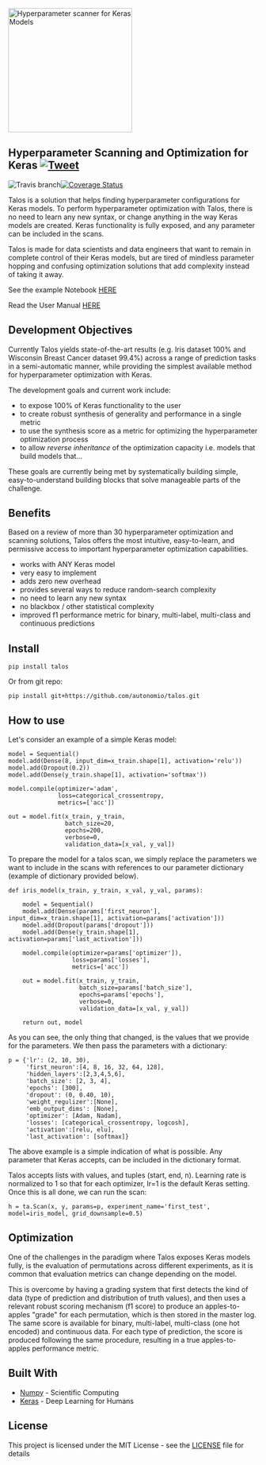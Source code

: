 <img alt='Hyperparameter scanner for Keras Models' src='https://raw.githubusercontent.com/autonomio/talos/master/logo.png' width=250px>

## Hyperparameter Scanning and Optimization for Keras  [![Tweet](https://img.shields.io/twitter/url/http/shields.io.svg?style=social)](https://twitter.com/intent/tweet?text=Hyperparameter%20optimization%20for%20humans&url=https://github.com/autonomio/talos&hashtags=AI,deeplearning,keras)

![Travis branch](https://img.shields.io/travis/autonomio/talos/master.svg)[![Coverage Status](https://coveralls.io/repos/github/autonomio/talos/badge.svg?branch=master)](https://coveralls.io/github/autonomio/talos?branch=master)

Talos is a solution that helps finding hyperparameter configurations for Keras models. To perform hyperparameter optimization with Talos, there is no need to learn any new syntax, or change anything in the way Keras models are created. Keras functionality is fully exposed, and any parameter can be included in the scans.

Talos is made for data scientists and data engineers that want to remain in complete control of their Keras models, but are tired of mindless parameter hopping and confusing optimization solutions that add complexity instead of taking it away.

See the example Notebook [HERE](https://github.com/autonomio/hyperio/blob/master/examples/Hyperparameter%20Optimization%20with%20Keras%20for%20the%20Iris%20Prediction.ipynb)

Read the User Manual [HERE](https://github.com/autonomio/talos/blob/master/docs/index.rst)

## Development Objectives

Currently Talos yields state-of-the-art results (e.g. Iris dataset 100% and Wisconsin Breast Cancer dataset 99.4%) across a range of prediction tasks in a semi-automatic manner, while providing the simplest available method for hyperparameter optimization with Keras.

The development goals and current work include:

- to expose 100% of Keras functionality to the user
- to create robust synthesis of generality and performance in a single metric 
- to use the synthesis score as a metric for optimizing the hyperparameter optimization process
- to allow *reverse inheritance* of the optimization capacity i.e. models that build models that...

These goals are currently being met by systematically building simple, easy-to-understand building blocks that solve manageable parts of the challenge.

## Benefits

Based on a review of more than 30 hyperparameter optimization and scanning solutions, Talos offers the most intuitive, easy-to-learn, and permissive access to important hyperparameter optimization capabilities.

- works with ANY Keras model
- very easy to implement
- adds zero new overhead
- provides several ways to reduce random-search complexity
- no need to learn any new syntax
- no blackbox / other statistical complexity
- improved f1 performance metric for binary, multi-label, multi-class and continuous predictions

## Install

    pip install talos

Or from git repo:

    pip install git+https://github.com/autonomio/talos.git

## How to use

Let's consider an example of a simple Keras model:

    model = Sequential()
    model.add(Dense(8, input_dim=x_train.shape[1], activation='relu'))
    model.add(Dropout(0.2))
    model.add(Dense(y_train.shape[1], activation='softmax'))

    model.compile(optimizer='adam',
                  loss=categorical_crossentropy,
                  metrics=['acc'])

    out = model.fit(x_train, y_train,
                    batch_size=20,
                    epochs=200,
                    verbose=0,
                    validation_data=[x_val, y_val])

To prepare the model for a talos scan, we simply replace the parameters we want to include in the scans with references to our parameter dictionary (example of dictionary provided below). 

	def iris_model(x_train, y_train, x_val, y_val, params):

	    model = Sequential()
	    model.add(Dense(params['first_neuron'], input_dim=x_train.shape[1], activation=params['activation']))
	    model.add(Dropout(params['dropout']))
	    model.add(Dense(y_train.shape[1], activation=params['last_activation']))

	    model.compile(optimizer=params['optimizer']),
	                  loss=params['losses'],
	                  metrics=['acc'])

	    out = model.fit(x_train, y_train,
	                    batch_size=params['batch_size'],
	                    epochs=params['epochs'],
	                    verbose=0,
	                    validation_data=[x_val, y_val])

	    return out, model

As you can see, the only thing that changed, is the values that we provide for the parameters. We then pass the parameters with a dictionary:

	p = {'lr': (2, 10, 30),
	     'first_neuron':[4, 8, 16, 32, 64, 128],
	     'hidden_layers':[2,3,4,5,6],
	     'batch_size': [2, 3, 4],
	     'epochs': [300],
	     'dropout': (0, 0.40, 10),
	     'weight_regulizer':[None],
	     'emb_output_dims': [None],
	     'optimizer': [Adam, Nadam],
	     'losses': [categorical_crossentropy, logcosh],
	     'activation':[relu, elu],
	     'last_activation': [softmax]}

The above example is a simple indication of what is possible. Any parameter that Keras accepts, can be included in the dictionary format.

Talos accepts lists with values, and tuples (start, end, n). Learning rate is normalized to 1 so that for each optimizer, lr=1 is the default Keras setting. Once this is all done, we can run the scan:

	h = ta.Scan(x, y, params=p, experiment_name='first_test', model=iris_model, grid_downsample=0.5)

## Optimization

One of the challenges in the paradigm where Talos exposes Keras models fully, is the evaluation of permutations across different experiments, as it is common that evaluation metrics can change depending on the model. 

This is overcome by having a grading system that first detects the kind of data (type of prediction and distribution of truth values), and then uses a relevant robust scoring mechanism (f1 score) to produce an apples-to-apples "grade" for each permutation, which is then stored in the master log. The same score is available for binary, multi-label, multi-class (one hot encoded) and continuous data. For each type of prediction, the score is produced following the same procedure, resulting in a true apples-to-apples performance metric. 

## Built With

* [Numpy](http://numpy.org) - Scientific Computing
* [Keras](https://keras.io/) - Deep Learning for Humans

## License

This project is licensed under the MIT License - see the [LICENSE](https://github.com/autonomio/talos/blob/master/LICENSE) file for details
